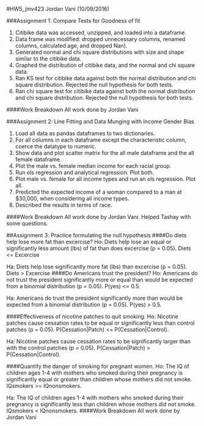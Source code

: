 #HW5_jmv423
Jordan Vani (10/09/2016)

###Assignment 1:  Compare Tests for Goodness of fit 
1. Citibike data was accessed, unzipped, and loaded into a dataframe.
2. Data frame was modified: dropped unnecessary columns, renamed columns, calculated age, and dropped Nan).
3. Generated normal and chi square distributions with size and shape similar to the citibike data.
4. Graphed the distribution of citibike data, and the normal and chi square data.
5. Ran KS test for citibike data against both the normal distribution and chi square distribution. Rejected the null hypothesis for both tests.
6. Ran chi square test for citibike data against both the normal distribution and chi square distribution. Rejected the null hypothesis for both tests.

####Work Breakdown
All work done by Jordan Vani

###Assignment 2: Line Fitting and Data Munging with Income Gender Bias
1. Load all data as pandas dataframes to two dictionaries.
2. For all columns in each dataframe except the characteristic column, coerce the datatype to numeric.
3. Show data and plot scatter matrix for the all male dataframe and the all female dataframe.
4. Plot the male vs. female median income for each racial group. 
5. Run ols regression and analytical regression. Plot both.
6. Plot male vs. female for all income types and run an ols regression. Plot all.
7. Predicted the expected income of a woman compared to a man at $30,000, when considering all income types. 
8. Described the results in terms of race.

####Work Breakdown
All work done by Jordan Vani. Helped Tashay with some questions.

##Assignment 3: Practice formulating the null hypothesis
####Do diets help lose more fat than excercise?
Ho: Diets help lose an equal or significantly less amount (lbs) of fat than does excercise (p = 0.05). Diets <= Excercise

Ha: Diets help lose significantly more fat (lbs) than excercise (p = 0.05). Diets > Excercise
####Do Americans trust the president?
Ho: Americans do not trust the president significantly more or equal than would be expected from a binomial distribution (p = 0.05). P(yes) <= 0.5.

Ha: Americans do trust the president significantly more than would be expected from a binomial distribution (p = 0.05). P(yes) > 0.5.

####Effectiveness of nicotine patches to quit smoking.
Ho: Nicotine patches cause cessation rates to be equal or significantly less than control patches (p = 0.05). P(Cessation|Patch) <= P(Cessation|Control).

Ha: Nicotine patches cause cessation rates to be significantly larger than with the control patches (p = 0.05). P(Cessation|Patch) > P(Cessation|Control).

####Quantify the danger of smoking for pregnant women.
Ho: The IQ of children ages 1-4 with mothers who smoked during their pregnancy is significantly equal or greater than children whose mothers did not smoke. IQsmokers >= IQnonsmokers.

Ha: The IQ of children ages 1-4 with mothers who smoked during their pregnancy is significantly less than children whose mothers did not smoke. IQsmokers < IQnonsmokers.
####Work Breakdown
All work done by Jordan Vani
